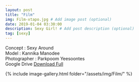 ```yaml
---
layout: post
title: "Film"
img: Film-xtapo.jpg # Add image post (optional)
date: 2019-01-04 03:30:00
description: Sexy Girl! # Add post description (optional)
tag: [sexy]
---
```

Concept : Sexy Around  
Model : Kannika Manodee  
Photographer : Parkpoom Yeesoontes  
Google Drive [Download Full](http://gestyy.com/e0GrMC)


{% include image-gallery.html folder="/assets/img/Film/" %}
